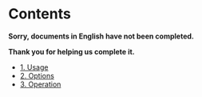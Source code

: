 Contents
======

**Sorry, documents in English have not been completed.**

**Thank you for helping us complete it.**

* [1. Usage](1.usage.md)
* [2. Options](2.options.md)
* [3. Operation](3.operation.md)


